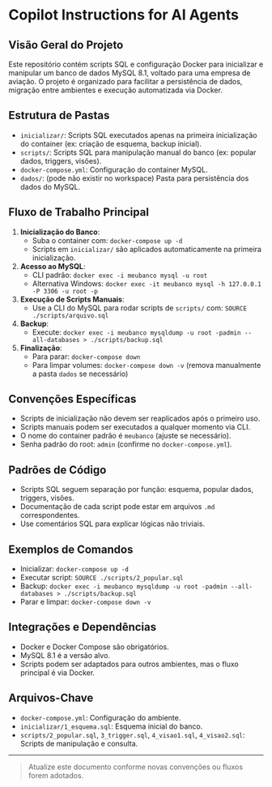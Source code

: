 # Copilot Instructions for AI Agents

## Visão Geral do Projeto
Este repositório contém scripts SQL e configuração Docker para inicializar e manipular um banco de dados MySQL 8.1, voltado para uma empresa de aviação. O projeto é organizado para facilitar a persistência de dados, migração entre ambientes e execução automatizada via Docker.

## Estrutura de Pastas
- `inicializar/`: Scripts SQL executados apenas na primeira inicialização do container (ex: criação de esquema, backup inicial).
- `scripts/`: Scripts SQL para manipulação manual do banco (ex: popular dados, triggers, visões).
- `docker-compose.yml`: Configuração do container MySQL.
- `dados/`: (pode não existir no workspace) Pasta para persistência dos dados do MySQL.

## Fluxo de Trabalho Principal
1. **Inicialização do Banco**:
   - Suba o container com: `docker-compose up -d`
   - Scripts em `inicializar/` são aplicados automaticamente na primeira inicialização.
2. **Acesso ao MySQL**:
   - CLI padrão: `docker exec -i meubanco mysql -u root`
   - Alternativa Windows: `docker exec -it meubanco mysql -h 127.0.0.1 -P 3306 -u root -p`
3. **Execução de Scripts Manuais**:
   - Use a CLI do MySQL para rodar scripts de `scripts/` com: `SOURCE ./scripts/arquivo.sql`
4. **Backup**:
   - Execute: `docker exec -i meubanco mysqldump -u root -padmin --all-databases > ./scripts/backup.sql`
5. **Finalização**:
   - Para parar: `docker-compose down`
   - Para limpar volumes: `docker-compose down -v` (remova manualmente a pasta `dados` se necessário)

## Convenções Específicas
- Scripts de inicialização não devem ser reaplicados após o primeiro uso.
- Scripts manuais podem ser executados a qualquer momento via CLI.
- O nome do container padrão é `meubanco` (ajuste se necessário).
- Senha padrão do root: `admin` (confirme no `docker-compose.yml`).

## Padrões de Código
- Scripts SQL seguem separação por função: esquema, popular dados, triggers, visões.
- Documentação de cada script pode estar em arquivos `.md` correspondentes.
- Use comentários SQL para explicar lógicas não triviais.

## Exemplos de Comandos
- Inicializar: `docker-compose up -d`
- Executar script: `SOURCE ./scripts/2_popular.sql`
- Backup: `docker exec -i meubanco mysqldump -u root -padmin --all-databases > ./scripts/backup.sql`
- Parar e limpar: `docker-compose down -v`

## Integrações e Dependências
- Docker e Docker Compose são obrigatórios.
- MySQL 8.1 é a versão alvo.
- Scripts podem ser adaptados para outros ambientes, mas o fluxo principal é via Docker.

## Arquivos-Chave
- `docker-compose.yml`: Configuração do ambiente.
- `inicializar/1_esquema.sql`: Esquema inicial do banco.
- `scripts/2_popular.sql`, `3_trigger.sql`, `4_visao1.sql`, `4_visao2.sql`: Scripts de manipulação e consulta.

---

> Atualize este documento conforme novas convenções ou fluxos forem adotados.
